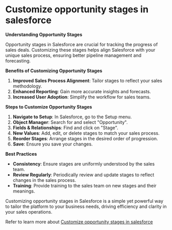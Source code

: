 # Customize opportunity stages in salesforce

**Understanding Opportunity Stages**

Opportunity stages in Salesforce are crucial for tracking the progress of sales deals. Customizing these stages helps align Salesforce with your unique sales process, ensuring better pipeline management and forecasting.

**Benefits of Customizing Opportunity Stages**

1. **Improved Sales Process Alignment**: Tailor stages to reflect your sales methodology.
2. **Enhanced Reporting**: Gain more accurate insights and forecasts.
3. **Increased User Adoption**: Simplify the workflow for sales teams.

**Steps to Customize Opportunity Stages**

1. **Navigate to Setup**: In Salesforce, go to the Setup menu.
2. **Object Manager**: Search for and select "Opportunity".
3. **Fields & Relationships**: Find and click on "Stage".
4. **New Values**: Add, edit, or delete stages to match your sales process.
5. **Reorder Stages**: Arrange stages in the desired order of progression.
6. **Save**: Ensure you save your changes.

**Best Practices**

* **Consistency**: Ensure stages are uniformly understood by the sales team.
* **Review Regularly**: Periodically review and update stages to reflect changes in the sales process.
* **Training**: Provide training to the sales team on new stages and their meanings.

Customizing opportunity stages in Salesforce is a simple yet powerful way to tailor the platform to your business needs, driving efficiency and clarity in your sales operations.

Refer to learn more about [Customize opportunity stages in salesforce](customize-opportunity-stages-in-salesforce.md#step-by-step-guide-to-customize-opportunity-stages-in-salesforce)

